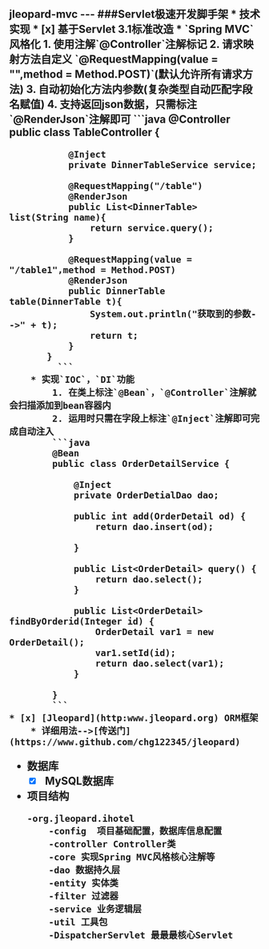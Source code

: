 <h2>jleopard-mvc
---
###Servlet极速开发脚手架
* 技术实现
    * [x] 基于Servlet 3.1标准改造
        * `Spring MVC`风格化
            1. 使用注解`@Controller`注解标记
            2. 请求映射方法自定义 `@RequestMapping(value = "",method = Method.POST)`(默认允许所有请求方法)
            3. 自动初始化方法内参数(复杂类型自动匹配字段名赋值)
            4. 支持返回json数据，只需标注`@RenderJson`注解即可
            ```java
           @Controller
           public class TableController {
           
               @Inject
               private DinnerTableService service;
           
               @RequestMapping("/table")
               @RenderJson
               public List<DinnerTable> list(String name){
                   return service.query();
               }
           
               @RequestMapping(value = "/table1",method = Method.POST)
               @RenderJson
               public DinnerTable table(DinnerTable t){
                   System.out.println("获取到的参数-->" + t);
                   return t;
               }
           }
             ```
        * 实现`IOC`，`DI`功能
            1. 在类上标注`@Bean`，`@Controller`注解就会扫描添加到bean容器内
            2. 运用时只需在字段上标注`@Inject`注解即可完成自动注入
            ```java
            @Bean
            public class OrderDetailService {
            
                @Inject
                private OrderDetialDao dao;
            
                public int add(OrderDetail od) {
                    return dao.insert(od);
            
                }
            
                public List<OrderDetail> query() {
                    return dao.select();
                }
            
                public List<OrderDetail> findByOrderid(Integer id) {
                    OrderDetail var1 = new OrderDetail();
                    var1.setId(id);
                    return dao.select(var1);
                }
            
            }
            ```
    * [x] [Jleopard](http:www.jleopard.org) ORM框架
        * 详细用法-->[传送门](https://www.github.com/chg122345/jleopard)
* 数据库
    * [x] MySQL数据库
* 项目结构
    ```
    -org.jleopard.ihotel
        -config  项目基础配置，数据库信息配置
        -controller Controller类
        -core 实现Spring MVC风格核心注解等
        -dao 数据持久层
        -entity 实体类
        -filter 过滤器
        -service 业务逻辑层
        -util 工具包
        -DispatcherServlet 最最最核心Servlet
    ```
    
